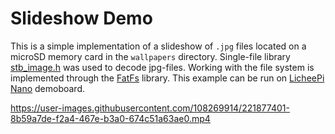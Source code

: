 # Slideshow Demo

This is a simple implementation of a slideshow of `.jpg` files located on a microSD memory card in the `wallpapers` directory. Single-file library [stb_image.h](https://github.com/nothings/stb) was used to decode jpg-files. Working with the file system is implemented through the [FatFs](http://elm-chan.org/fsw/ff/00index_e.html) library. This example can be run on [LicheePi Nano](https://linux-sunxi.org/LicheePi_Nano) demoboard.

https://user-images.githubusercontent.com/108269914/221877401-8b59a7de-f2a4-467e-b3a0-674c51a63ae0.mp4
